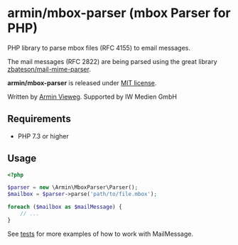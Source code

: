 # armin/mbox-parser (mbox Parser for PHP)

PHP library to parse mbox files (RFC 4155) to email messages. 

The mail messages (RFC 2822) are being parsed using the great library [zbateson/mail-mime-parser](https://github.com/zbateson/mail-mime-parser).

**armin/mbox-parser** is released under [MIT license](https://github.com/a-r-m-i-n/editorconfig-cli/blob/master/LICENSE).

Written by [Armin Vieweg](https://v.ieweg.de). Supported by IW Medien GmbH


## Requirements

- PHP 7.3 or higher


## Usage

```php
<?php

$parser = new \Armin\MboxParser\Parser();
$mailbox = $parser->parse('path/to/file.mbox');

foreach ($mailbox as $mailMessage) {
    // ...
}
```

See [tests](tests/Functional/ParserTest.php) for more examples of how to work with MailMessage.
